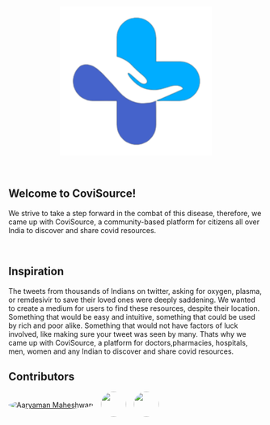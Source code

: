 <p align="center">
  <img src="https://github.com/Covisource/covisource/blob/master/assets/covisource.png?raw=true" alt="Covisource Logo" width="300" />
</p>

<br>

## **Welcome to CoviSource!**

We strive to take a step forward in the combat of this disease, therefore, we came up with CoviSource, a community-based platform for citizens all over India to discover and share covid resources.

<br>

## **Inspiration**

The tweets from thousands of Indians on twitter, asking for oxygen, plasma, or remdesivir to save their loved ones were deeply saddening. We wanted to create a medium for users to find these resources, despite their location. Something that would be easy and intuitive, something that could be used by rich and poor alike. Something that would not have factors of luck involved, like making sure your tweet was seen by many. Thats why we came up with CoviSource, a platform for doctors,pharmacies, hospitals, men, women and any Indian to discover and share covid resources.

## **Contributors**

<div style="margin-top: 14px; display: flex; align-items: center; flex-wrap: wrap;">
    <a href="https://github.com/fullstackslayer">
        <img src="https://avatars.githubusercontent.com/u/67153585?s=50&v=4" alt="Aaryaman Maheshwari" style="width: 50px; height: 50px; object-fit: contain; border-radius: 50%; margin-right: 15px;">
        </img>
    </a>
    <a href="https://github.com/XtremeDevX">
        <img src="https://avatars.githubusercontent.com/u/63039748?s=50&v=4" alt="" style="width: 50px; height: 50px; object-fit: contain; border-radius: 50%; margin-right: 15px;"></img> 
    </a>
    <a href="https://github.com/samrath2007">
        <img src="https://avatars.githubusercontent.com/u/69572668?s=50&v=4" alt="" style="width: 50px; height: 50px; object-fit: contain; border-radius: 50%; margin-right: 15px;"></img> 
    </a>     
</div>
